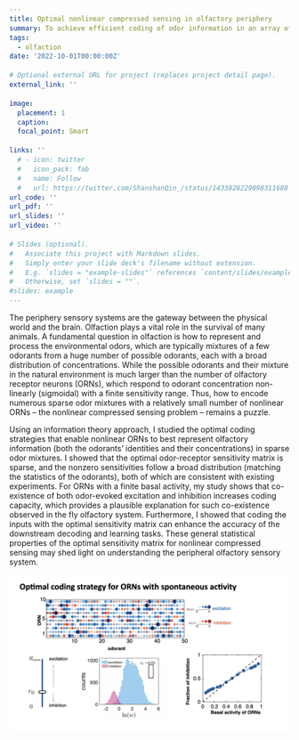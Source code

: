 ```yaml
---
title: Optimal nonlinear compressed sensing in olfactory periphery
summary: To achieve efficient coding of odor information in an array of nonlinear olfactory receptors, the odor-receptor sensitivity matrix must be sparse. This sparsity depends on the statistics of environmental odors. We used analytical calclation and extensive numerical simulation to study the optimal sensitivity matrix for recptors with and without spontaneous (background) activity.
tags:
  - olfaction
date: '2022-10-01T00:00:00Z'

# Optional external URL for project (replaces project detail page).
external_link: ''

image:
  placement: 1
  caption:
  focal_point: Smart

links: ''
  # - icon: twitter
  #   icon_pack: fab
  #   name: Follow
  #   url: https://twitter.com/ShanshanQin_/status/1433828229098311680
url_code: ''
url_pdf: ''
url_slides: ''
url_video: ''

# Slides (optional).
#   Associate this project with Markdown slides.
#   Simply enter your slide deck's filename without extension.
#   E.g. `slides = "example-slides"` references `content/slides/example-slides.md`.
#   Otherwise, set `slides = ""`.
#slides: example
---
```

The periphery sensory systems are the gateway between the physical world and the brain. Olfaction plays a vital role in the survival of many animals. A fundamental question in olfaction is how to represent and process the environmental odors, which are typically mixtures of a few odorants from a huge number of possible odorants, each with a broad distribution of concentrations. While the possible odorants and their mixture in the natural environment is much larger than the number of olfactory receptor neurons (ORNs), which respond to odorant concentration non- linearly (sigmoidal) with a finite sensitivity range. Thus, how to encode numerous sparse odor mixtures with a relatively small number of nonlinear ORNs – the nonlinear compressed sensing problem – remains a puzzle.

Using an information theory approach, I studied the optimal coding strategies that enable nonlinear ORNs to best represent olfactory information (both the odorants’ identities and their concentrations) in sparse odor mixtures. I showed that the optimal odor-receptor sensitivity matrix is sparse, and the nonzero sensitivities follow a broad distribution (matching the statistics of the odorants), both of which are consistent with existing experiments. For ORNs with a finite basal activity, my study shows that co-existence of both odor-evoked excitation and inhibition increases coding capacity, which provides a plausible explanation for such co-existence observed in the fly olfactory system. Furthermore, I showed that coding the inputs with the optimal sensitivity matrix can enhance the accuracy of the downstream decoding and learning tasks. These general statistical properties of the optimal sensitivity matrix for nonlinear compressed sensing may shed light on understanding the peripheral olfactory sensory system.

![image](olfaction_cs_EI.jpeg)

